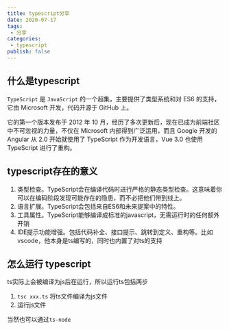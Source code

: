 ```yaml
---
title: typescript分享
date: 2020-07-17
tags:
 - 分享
categories:
 - typescript
publish: false
---
```


## 什么是typescript

`TypeScript` 是 `JavaScript` 的一个超集，主要提供了类型系统和对 ES6 的支持，它由 Microsoft 开发，代码开源于 GitHub 上。

它的第一个版本发布于 2012 年 10 月，经历了多次更新后，现在已成为前端社区中不可忽视的力量，不仅在 Microsoft 内部得到广泛运用，而且 Google 开发的 Angular 从 2.0 开始就使用了 TypeScript 作为开发语言，Vue 3.0 也使用 TypeScript 进行了重构。

## typescript存在的意义

1. 类型检查。TypeScript会在编译代码时进行严格的静态类型检查。这意味着你可以在编码阶段发现可能存在的隐患，而不必把他们带到线上。
2. 语言扩展。TypeScript会包括来自ES6和未来提案中的特性。
3. 工具属性。TypeScript能够编译成标准的javascript，无需运行时的任何额外开销
4. IDE提示功能增强。包括代码补全、接口提示、跳转到定义、重构等。比如vscode，他本身是ts编写的，同时也内置了对ts的支持

## 怎么运行 typescript

ts实际上会被编译为js后在运行，所以运行ts包括两步

1. `tsc xxx.ts` 将ts文件编译为js文件
2. 运行js文件

当然也可以通过`ts-node`